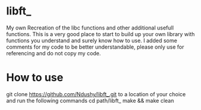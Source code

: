 # libft_
My own Recreation of the libc functions and other additional usefull functions.
This is a very good place to start to build up your own library with functions you understand and surely know how to use.
I added some comments for my code to be better understandable, please only use for referencing and do not copy my code.

# How to use
git clone https://github.com/Ndushy/libft_.git
to a location of your choice and run the following commands
cd path/libft_
make && make clean